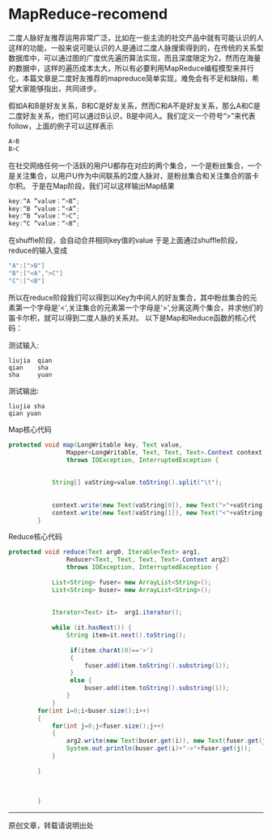 # MapReduce-recomend
二度人脉好友推荐运用非常广泛，比如在一些主流的社交产品中就有可能认识的人这样的功能，一般来说可能认识的人是通过二度人脉搜索得到的，在传统的关系型数据库中，可以通过图的广度优先遍历算法实现，而且深度限定为2，然而在海量的数据中，这样的遍历成本太大，所以有必要利用MapReduce编程模型来并行化，本篇文章是二度好友推荐的mapreduce简单实现，难免会有不足和缺陷，希望大家能够指出，共同进步。

假如A和B是好友关系，B和C是好友关系，然而C和A不是好友关系，那么A和C是二度好友关系，他们可以通过B认识，B是中间人。我们定义一个符号“>”来代表follow，上面的例子可以这样表示
``` java
A>B
B>C
``` 
在社交网络任何一个活跃的用户U都存在对应的两个集合，一个是粉丝集合，一个是关注集合，以用户U作为中间联系的2度人脉对，是粉丝集合和关注集合的笛卡尔积。
于是在Map阶段，我们可以这样输出Map结果
``` java
key:“A ”value：“>B”;
key:“B ”value：“<A”;
key:“B ”value：“>C”;
key:“C ”value：“<B”;
``` 
在shuffle阶段，会自动合并相同key值的value
于是上面通过shuffle阶段，reduce的输入变成
``` java
"A":[">B"]
"B":["<A",">C"]
"C":["<B"]
``` 
所以在reduce阶段我们可以得到以Key为中间人的好友集合，其中粉丝集合的元素第一个字母是'<',关注集合的元素第一个字母是'>',分离这两个集合，并求他们的笛卡尔积，就可以得到二度人脉的关系对。
以下是Map和Reduce函数的核心代码：

测试输入:
``` 
liujia	qian
qian	sha
sha		yuan
``` 
测试输出:
``` 
liujia sha
qian yuan
``` 
Map核心代码
``` java
protected void map(LongWritable key, Text value,
				Mapper<LongWritable, Text, Text, Text>.Context context)
				throws IOException, InterruptedException {
			
			
			String[] vaString=value.toString().split("\t");
			
			
			context.write(new Text(vaString[0]), new Text(">"+vaString[1]));
			context.write(new Text(vaString[1]), new Text("<"+vaString[0]));
		}
```


Reduce核心代码
``` java
protected void reduce(Text arg0, Iterable<Text> arg1,
				Reducer<Text, Text, Text, Text>.Context arg2)
				throws IOException, InterruptedException {
			
			List<String> fuser= new ArrayList<String>();
			List<String> buser= new ArrayList<String>();
			
			
			Iterator<Text> it=	arg1.iterator();
			
			while (it.hasNext()) {
				String item=it.next().toString();
				
				 if(item.charAt(0)=='>')
				 {
					 fuser.add(item.toString().substring(1));
				 }
				 else {
					 buser.add(item.toString().substring(1));
				}
			}
		for(int i=0;i<buser.size();i++)
		{
			for(int j=0;j<fuser.size();j++)
			{
				arg2.write(new Text(buser.get(i)), new Text(fuser.get(j)));
				System.out.println(buser.get(i)+"->"+fuser.get(j));
			}
			
		}
			
			
			
		}
```
---
原创文章，转载请说明出处

